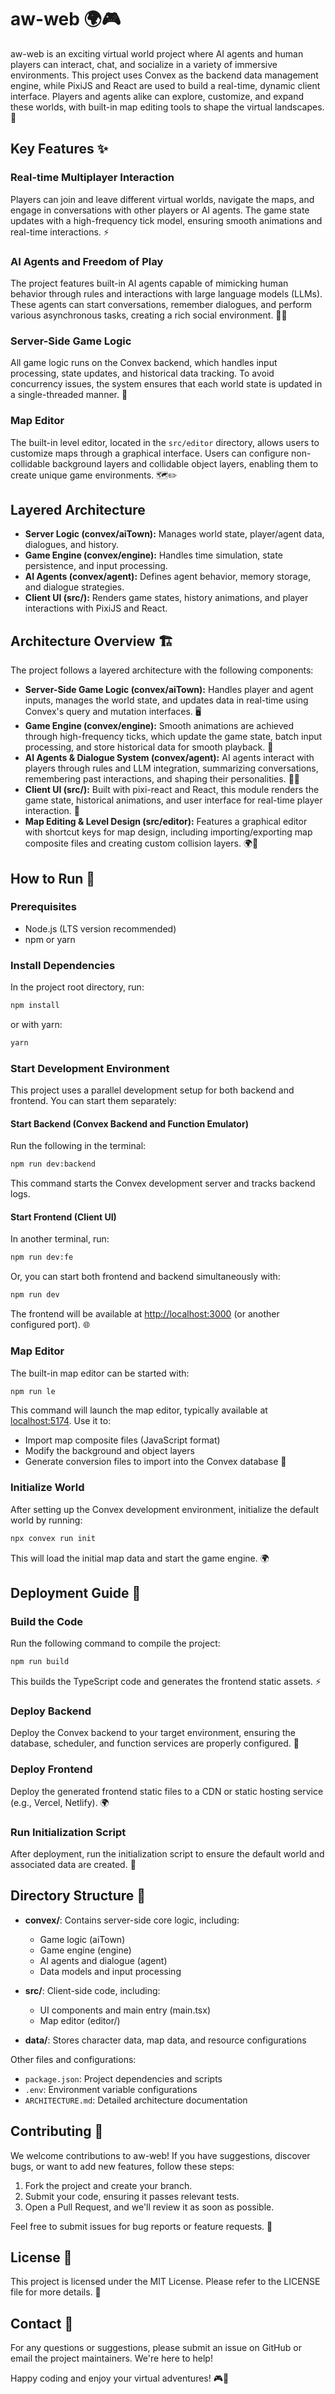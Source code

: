 # aw-web 🌍🎮

aw-web is an exciting virtual world project where AI agents and human players can interact, chat, and socialize in a variety of immersive environments. This project uses Convex as the backend data management engine, while PixiJS and React are used to build a real-time, dynamic client interface. Players and agents alike can explore, customize, and expand these worlds, with built-in map editing tools to shape the virtual landscapes. 🌟

## Key Features ✨

### Real-time Multiplayer Interaction
Players can join and leave different virtual worlds, navigate the maps, and engage in conversations with other players or AI agents. The game state updates with a high-frequency tick model, ensuring smooth animations and real-time interactions. ⚡

### AI Agents and Freedom of Play
The project features built-in AI agents capable of mimicking human behavior through rules and interactions with large language models (LLMs). These agents can start conversations, remember dialogues, and perform various asynchronous tasks, creating a rich social environment. 🤖💬

### Server-Side Game Logic
All game logic runs on the Convex backend, which handles input processing, state updates, and historical data tracking. To avoid concurrency issues, the system ensures that each world state is updated in a single-threaded manner. 🔧

### Map Editor
The built-in level editor, located in the `src/editor` directory, allows users to customize maps through a graphical interface. Users can configure non-collidable background layers and collidable object layers, enabling them to create unique game environments. 🗺️✏️

## Layered Architecture

- **Server Logic (convex/aiTown):** Manages world state, player/agent data, dialogues, and history.
- **Game Engine (convex/engine):** Handles time simulation, state persistence, and input processing.
- **AI Agents (convex/agent):** Defines agent behavior, memory storage, and dialogue strategies.
- **Client UI (src/):** Renders game states, history animations, and player interactions with PixiJS and React.

## Architecture Overview 🏗️

The project follows a layered architecture with the following components:

- **Server-Side Game Logic (convex/aiTown):** Handles player and agent inputs, manages the world state, and updates data in real-time using Convex's query and mutation interfaces. 🖥️
- **Game Engine (convex/engine):** Smooth animations are achieved through high-frequency ticks, which update the game state, batch input processing, and store historical data for smooth playback. 🔄
- **AI Agents & Dialogue System (convex/agent):** AI agents interact with players through rules and LLM integration, summarizing conversations, remembering past interactions, and shaping their personalities. 🤖💭
- **Client UI (src/):** Built with pixi-react and React, this module renders the game state, historical animations, and user interface for real-time player interaction. 🌈
- **Map Editing & Level Design (src/editor):** Features a graphical editor with shortcut keys for map design, including importing/exporting map composite files and creating custom collision layers. 🌍🎨

## How to Run 🚀

### Prerequisites
- Node.js (LTS version recommended)
- npm or yarn

### Install Dependencies
In the project root directory, run:

```bash
npm install
```
or with yarn:

```bash
yarn
```

### Start Development Environment
This project uses a parallel development setup for both backend and frontend. You can start them separately:

#### Start Backend (Convex Backend and Function Emulator)
Run the following in the terminal:

```bash
npm run dev:backend
```
This command starts the Convex development server and tracks backend logs.

#### Start Frontend (Client UI)
In another terminal, run:

```bash
npm run dev:fe
```
Or, you can start both frontend and backend simultaneously with:

```bash
npm run dev
```
The frontend will be available at [http://localhost:3000](http://localhost:3000) (or another configured port). 🌐

### Map Editor
The built-in map editor can be started with:

```bash
npm run le
```
This command will launch the map editor, typically available at [localhost:5174](http://localhost:5174). Use it to:

- Import map composite files (JavaScript format)
- Modify the background and object layers
- Generate conversion files to import into the Convex database 🌟

### Initialize World
After setting up the Convex development environment, initialize the default world by running:

```bash
npx convex run init
```
This will load the initial map data and start the game engine. 🌍

## Deployment Guide 🚀

### Build the Code
Run the following command to compile the project:

```bash
npm run build
```
This builds the TypeScript code and generates the frontend static assets. ⚡

### Deploy Backend
Deploy the Convex backend to your target environment, ensuring the database, scheduler, and function services are properly configured. 🔧

### Deploy Frontend
Deploy the generated frontend static files to a CDN or static hosting service (e.g., Vercel, Netlify). 🌍

### Run Initialization Script
After deployment, run the initialization script to ensure the default world and associated data are created. 🚀

## Directory Structure 📁

- **convex/**: Contains server-side core logic, including:
  - Game logic (aiTown)
  - Game engine (engine)
  - AI agents and dialogue (agent)
  - Data models and input processing

- **src/**: Client-side code, including:
  - UI components and main entry (main.tsx)
  - Map editor (editor/)

- **data/**: Stores character data, map data, and resource configurations

Other files and configurations:

- `package.json`: Project dependencies and scripts
- `.env`: Environment variable configurations
- `ARCHITECTURE.md`: Detailed architecture documentation

## Contributing 🎉
We welcome contributions to aw-web! If you have suggestions, discover bugs, or want to add new features, follow these steps:

1. Fork the project and create your branch.
2. Submit your code, ensuring it passes relevant tests.
3. Open a Pull Request, and we'll review it as soon as possible.

Feel free to submit issues for bug reports or feature requests. 💬

## License 📝
This project is licensed under the MIT License. Please refer to the LICENSE file for more details. 📃

## Contact 💌
For any questions or suggestions, please submit an issue on GitHub or email the project maintainers. We're here to help!

Happy coding and enjoy your virtual adventures! 🎮🌟